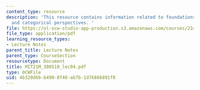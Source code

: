 ```yaml
---
content_type: resource
description: 'This resource contains information related to foundations: historical
  and categorical perspectives. '
file: https://ol-ocw-studio-app-production.s3.amazonaws.com/courses/21m-380-music-and-technology-algorithmic-and-generative-music-spring-2010/4b320d6bb4908f40ab7b1d76866891f8_MIT21M_380S10_lec04.pdf
file_type: application/pdf
learning_resource_types:
- Lecture Notes
parent_title: Lecture Notes
parent_type: CourseSection
resourcetype: Document
title: MIT21M_380S10_lec04.pdf
type: OCWFile
uid: 4b320d6b-b490-8f40-ab7b-1d76866891f8
---
```

